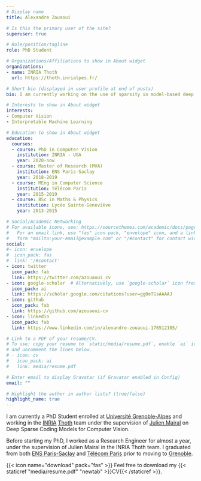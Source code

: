 ```yaml
---
# Display name
title: Alexandre Zouaoui

# Is this the primary user of the site?
superuser: true

# Role/position/tagline
role: PhD Student 

# Organizations/Affiliations to show in About widget
organizations:
- name: INRIA Thoth
  url: https://thoth.inrialpes.fr/

# Short bio (displayed in user profile at end of posts)
bio: I am currently working on the use of sparsity in model-based deep architectures. My research interests focus on Machine Learning at large with emphasis on Computer Vision.

# Interests to show in About widget
interests:
- Computer Vision
- Interpretable Machine Learning

# Education to show in About widget
education:
  courses:
  - course: PhD in Computer Vision
    institution: INRIA - UGA
    year: 2020-now
  - course: Master of Research (MVA)
    institution: ENS Paris-Saclay
    year: 2018-2019
  - course: MEng in Computer Science
    institution: Télécom Paris
    year: 2015-2019
  - course: BSc in Maths & Physics
    institution: Lycée Sainte-Geneviève
    year: 2013-2015

# Social/Academic Networking
# For available icons, see: https://sourcethemes.com/academic/docs/page-builder/#icons
#   For an email link, use "fas" icon pack, "envelope" icon, and a link in the
#   form "mailto:your-email@example.com" or "/#contact" for contact widget.
social:
#- icon: envelope
#  icon_pack: fas
#  link: '/#contact'
- icon: twitter
  icon_pack: fab
  link: https://twitter.com/azouaoui_cv
- icon: google-scholar  # Alternatively, use `google-scholar` icon from `ai` icon pack
  icon_pack: ai
  link: https://scholar.google.com/citations?user=gg0eTGsAAAAJ
- icon: github
  icon_pack: fab
  link: https://github.com/azouaoui-cv
- icon: linkedin
  icon_pack: fab
  link: https://www.linkedin.com/in/alexandre-zouaoui-176512105/

# Link to a PDF of your resume/CV.
# To use: copy your resume to `static/media/resume.pdf`, enable `ai` icons in `params.toml`, 
# and uncomment the lines below.
# - icon: cv
#   icon_pack: ai
#   link: media/resume.pdf

# Enter email to display Gravatar (if Gravatar enabled in Config)
email: ""

# Highlight the author in author lists? (true/false)
highlight_name: true
---
```


I am currently a PhD Student enrolled at [Université Grenoble-Alpes](https://www.univ-grenoble-alpes.fr/english/) and working in the [INRIA](https://www.inria.fr/en) [Thoth](https://thoth.inrialpes.fr/) team under the supervision of [Julien Mairal](http://lear.inrialpes.fr/people/mairal/index.html) on Deep Sparse Coding Models for Computer Vision.

Before starting my PhD, I worked as a Research Engineer for almost a year, under the supervision of Julien Mairal in the INRIA Thoth team.
I graduated from both [ENS Paris-Saclay](https://ens-paris-saclay.fr/en) and [Télécom Paris](https://www.telecom-paris.fr/en/home) prior to moving to [Grenoble](https://www.grenoblealpesmetropole.fr/).

{{< icon name="download" pack="fas" >}} Feel free to download my {{< staticref "media/resume.pdf" "newtab" >}}CV{{< /staticref >}}.
